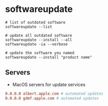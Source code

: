 # softwareupdate

```shell
# list of outdated software
softwareupdate --list

# update all outdated software
softwareupdate --install --all
softwareupdate -ia --verbose

# update the software you named
softwareupdate --install "product name"
```

## Servers

- MacOS servers for update services

```conf
0.0.0.0 albert.apple.com # automated updates
0.0.0.0 gdmf.apple.com # automated updates
```
